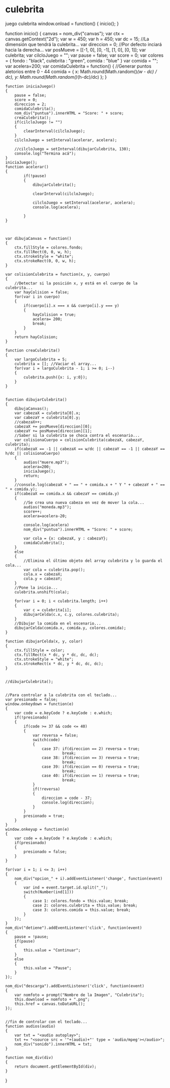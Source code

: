 culebrita
=========

juego culebrita
window.onload = function()
{
	inicio();
}

function inicio()
{
	canvas = nom_div("canvas");
	var ctx = canvas.getContext("2d");
	var w = 450;
	var h = 450;
	var dc = 15; //La dimensión que tendrá la culebrita...
	var direccion = 0; //Por defecto inciará hacia la derecha...
	var posMueve = [[-1, 0], [0, -1], [1, 0], [0, 1]];
	var culebrita;
	var cilcloJuego = "";
	var pause = false;
	var score = 0;
	var colores = {
		fondo : "black",
		culebrita : "green", 
		comida : "blue"
	}
	var comida = "";
	var acelera=200;
	var comidaCulebrita = function()
	{
		//Generar puntos aletorios entre 0 - 44
		comida = {
					x: Math.round(Math.random()*(w - dc) / dc), 
					y: Math.round(Math.random()*(h-dc)/dc)
				 };
	}

	function iniciaJuego()
	{
		pause = false;
		score = 0;
		direccion = 2;
		comidaCulebrita();
		nom_div("puntua").innerHTML = "Score: " + score;
		creaCulebrita();
		if(cilcloJuego != "")
		{
			clearInterval(cilcloJuego);
		}
		cilcloJuego = setInterval(acelerar, acelera);
		
		//cilcloJuego = setInterval(dibujarCulebrita, 130);
		console.log("Termina acá");
	}
	iniciaJuego();
	function acelerar()
	{
			if(!pause)
			{
				dibujarCulebrita();
				
				clearInterval(cilcloJuego);

				cilcloJuego = setInterval(acelerar, acelera);
				console.log(acelera);
				
			}		
	}



	var dibujaCanvas = function()
	{
		ctx.fillStyle = colores.fondo;
		ctx.fillRect(0, 0, w, h);
		ctx.strokeStyle = "white";
		ctx.strokeRect(0, 0, w, h);	
	}

	var colisionCulebrita = function(x, y, cuerpo)
	{
		//Detectar si la posición x, y está en el cuerpo de la culebrita...
		var hayColision = false;
		for(var i in cuerpo)
		{
			if(cuerpo[i].x === x && cuerpo[i].y === y)
			{
				hayColision = true;
				acelera= 200;
				break;
			}
		}
		return hayColision;
	}

	function creaCulebrita()
	{
		var largoCulebrita = 5; 
		culebrita = []; //Vaciar el array...
		for(var i = largoCulebrita - 1; i >= 0; i--)
		{
			culebrita.push({x: i, y:0});
		}
	}
	
	
	function dibujarCulebrita()
	{
		dibujaCanvas();
		var cabezaX = culebrita[0].x;
		var cabezaY = culebrita[0].y;
		//cabezaX++;
		cabezaX += posMueve[direccion][0];
		cabezaY += posMueve[direccion][1];
		//Saber si la culebrita se choca contra el escenario...
		var colisionaCuerpo = colisionCulebrita(cabezaX, cabezaY, culebrita);
		if(cabezaX == -1 || cabezaX == w/dc || cabezaY == -1 || cabezaY == h/dc || colisionaCuerpo)
		{
			audios("muere.mp3");
			acelera=200;
			iniciaJuego();
			return;
		}
		//console.log(cabezaX + " == " + comida.x + " Y " + cabezaY + " == " + comida.y);
		if(cabezaX == comida.x && cabezaY == comida.y)
		{
			//Se crea una nueva cabeza en vez de mover la cola...
			audios("moneda.mp3");
			score++;
			acelera=acelera-20;

			console.log(acelera)
			nom_div("puntua").innerHTML = "Score: " + score;

			var cola = {x: cabezaX, y : cabezaY};
			comidaCulebrita();
		}
		else
		{
			//Elimina el último objeto del array culebrita y lo guarda el cola...
			var cola = culebrita.pop();
			cola.x = cabezaX;
			cola.y = cabezaY;
		}
		//Pone la inicio...
		culebrita.unshift(cola);

		for(var i = 0; i < culebrita.length; i++)
		{
			var c = culebrita[i];
			dibujarCelda(c.x, c.y, colores.culebrita);
		}
		//Dibujar la comida en el escenario...
		dibujarCelda(comida.x, comida.y, colores.comida);
	}

	function dibujarCelda(x, y, color)
	{
		ctx.fillStyle = color;
		ctx.fillRect(x * dc, y * dc, dc, dc);
		ctx.strokeStyle = "white";
		ctx.strokeRect(x * dc, y * dc, dc, dc);
	}


	//dibujarCulebrita();


	//Para controlar a la culebrita con el teclado...
	var presionado = false;
	window.onkeydown = function(e)
	{
		var code = e.keyCode ? e.keyCode : e.which;
		if(!presionado)
		{
			if(code >= 37 && code <= 40)
			{
				var reversa = false;
				switch(code)
				{
					case 37: if(direccion == 2) reversa = true;
							 break;
					case 38: if(direccion == 3) reversa = true;
							 break;
					case 39: if(direccion == 0) reversa = true;
							 break;
					case 40: if(direccion == 1) reversa = true;
							 break;
				}
				if(!reversa)
				{
					direccion = code - 37;
					console.log(direccion);
				}
			}
			presionado = true;
		}
	}
	window.onkeyup = function(e)
	{
		var code = e.keyCode ? e.keyCode : e.which;
		if(presionado)
		{
			presionado = false;
		}
	}

	for(var i = 1; i <= 3; i++)
	{
		nom_div("opcion_" + i).addEventListener('change', function(event)
		{
			var ind = event.target.id.split("_");
			switch(Number(ind[1]))
			{
				case 1: colores.fondo = this.value; break;
				case 2: colores.culebrita = this.value; break;
				case 3: colores.comida = this.value; break;
			}
		});
	}
	nom_div("detiene").addEventListener('click', function(event)
	{
		pause = !pause;
		if(pause)
		{
			this.value = "Continuar";
		}
		else
		{
			this.value = "Pause";
		}
	});

	nom_div("descarga").addEventListener('click', function(event)
    {
        var nomfoto = prompt("Nombre de la Imagen", "Culebrita");
        this.download = nomfoto + ".png";
        this.href = canvas.toDataURL();
    });


	//fin de controlar con el teclado...
	function audios(audio)
	{
		var txt = "<audio autoplay>";
		txt += "<source src = '"+(audio)+"' type = 'audio/mpeg'></audio>";
		nom_div("sonido").innerHTML = txt;
	}

	function nom_div(div)
	{
		return document.getElementById(div);
	}
}

